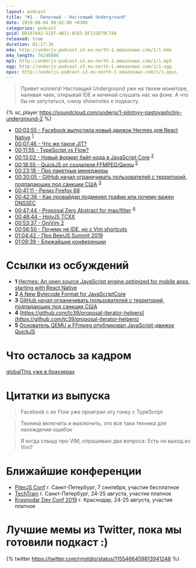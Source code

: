 ```yaml
---
layout: podcast
title: "#1 - Пилотный - Настоящий Underground"
date: 2019-08-04 00:02:00 +0300
categories: podcast
guid: DD187A42-51EF-4B11-8C65-DF132D79C74A
released: true
duration: 01:17:36
m4a: http://underjs-podcast.s3.eu-north-1.amazonaws.com/1/1.m4a
m4a_length: 76248886
mp3: http://underjs-podcast.s3.eu-north-1.amazonaws.com/1/1.mp3
ogg: http://underjs-podcast.s3.eu-north-1.amazonaws.com/1/1.ogg
opus: http://underjs-podcast.s3.eu-north-1.amazonaws.com/1/1.opus
---
```


> Привет коллега! Настоящий Underground уже на твоем мониторе, наливая чаек, открывай IDE и начинай слушать нас на фоне. А что бы не запутаться, снизу shownotes к подкасту.

{% sc_player https://soundcloud.com/underjs/1-pilotnyy-nastoyashchiy-underground-2 %}

- [00:03:55 - Facebook выпустила новый движок Hermes для React Native](#) <sup>[1](#note1)</sup>
- [00:07:46 - Что же такое JIT?](#)
- [00:11:55 - TypeScript vs Flow?](#)
- [00:13:02 - Новый формат байт-кода в JavaScript Core](#) <sup>[2](#note2)</sup>
- [00:18:55 - QuickJS от создателя FFMPEG/Qemu](#) <sup>[5](#note5)</sup>
- [00:23:18 - Про пакетные менеджеры](#)
- [00:30:05 - GitHub начал ограничивать пользователей с территорий, подпадающих под санкции США](#) <sup>[3](#note4)</sup>
- [00:41:11 - Релиз Firefox 68](#)
- [00:42:36 - Как провайдер подменял трафик или почему важен DNSSEC](#)
- [00:47:44 - Proposal Zero Abstract for map/filter](#) <sup>[4](#note4)</sup>
- [00:48:44 - HolyJS TCXX](#)
- [00:53:37 - OniVim 2](#)
- [00:56:50 - Почему не IDE, но с Vim shortcuts](#)
- [01:04:42 - Про BeerJS Summit 2019](#)
- [01:09:39 - Ближайшие конференции](#)

# Ссылки из осбуждений

- <b id="note1">1</b> [Hermes: An open source JavaScript engine optimized for mobile apps, starting with React Native](https://code.fb.com/android/hermes/)
- <b id="note2">2</b> [A New Bytecode Format for JavaScriptCore](https://webkit.org/blog/9329/a-new-bytecode-format-for-javascriptcore/)
- <b id="note3">3</b> [GitHub начал ограничивать пользователей с территорий, подпадающих под санкции США](https://www.opennet.ru/opennews/art.shtml?num=51180)
- <b id="note4">4</b> [https://github.com/tc39/proposal-iterator-helpers](https://github.com/tc39/proposal-iterator-helpers)
- <b id="note5">5</b> [Основатель QEMU и FFmpeg опубликовал JavaScript-движок QuickJS](https://www.opennet.ru/opennews/art.shtml?num=51079)

# Что осталось за кадром

[globalThis уже в браузерах](https://v8.dev/features/globalthis)

# Цитатки из выпуска

> Facebook с их Flow уже проиграл эту гонку с TypeScript

> Техника включить и выключить, это все таки техника для нахождения ошибок

> Я когда слышу про VIM, спрашиваю два вопроса: Есть ли выход из Vim?

# Ближайшие конференции

- [PiterJS Conf](https://piterjs.org/) г. Санкт-Петербург, 7 сентября, участие бесплатное
- [TechTrain](https://techtrain.ru/) г. Санкт-Петербург, 24-25 августа, участие платное
- [Krasnodar Dev Conf 2019](https://krd.dev/events/14) г. Краснодар, 24-25 августа, участие платное

# Лучшие мемы из Twitter, пока мы готовили подкаст :)

{% twitter https://twitter.com/rmstdio/status/1155466459813941248 %}
